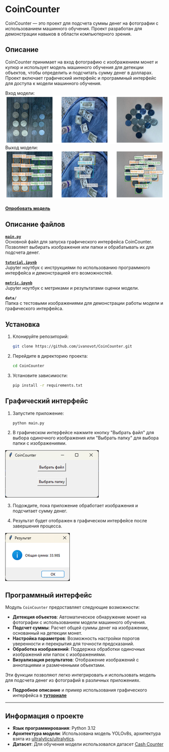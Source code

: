 ﻿# CoinCounter

CoinCounter — это проект для подсчета суммы денег на фотографии с использованием машинного обучения. Проект разработан для демонстрации навыков в области компьютерного зрения.

## Описание

CoinCounter принимает на вход фотографию с изображением монет и купюр и использует модель машинного обучения для детекции объектов, чтобы определить и подсчитать сумму денег в долларах. Проект включает графический интерфейс и программный интерфейс для доступа к модели машинного обучения.

Вход модели:
![alt text](images/input.png)
Выход модели:
![alt text](images/output.png)

#### [Опробовать модель](https://huggingface.co/spaces/ytkoa/CoinCounter)

## Описание файлов

**[`main.py`](main.py)**  
Основной файл для запуска графического интерфейса CoinCounter. Позволяет выбирать изображения или папки и обрабатывать их для подсчета денег.

**[`tutorial.ipynb`](tutorial.ipynb)**  
Jupyter ноутбук с инструкциями по использованию программного интерфейса и демонстрацией его возможностей.

**[`metric.ipynb`](metric.ipynb)**  
Jupyter ноутбук с метриками и результатами оценки модели.

**`data/`**  
Папка с тестовыми изображениями для демонстрации работы модели и графического интерфейса.


## Установка

1. Клонируйте репозиторий:
    ```bash
    git clone https://github.com/ivanovot/CoinCounter.git
    ```

2. Перейдите в директорию проекта:
    ```bash
    cd CoinCounter
    ```

3. Установите зависимости:
    ```bash
    pip install -r requirements.txt
    ```

## Графический интерфейс

1. Запустите приложение:
    ```bash
    python main.py
    ```

2. В графическом интерфейсе нажмите кнопку "Выбрать файл" для выбора одиночного изображения или "Выбрать папку" для выбора папки с изображениями.  
  
![alt text](images/gui.png)

3. Подождите, пока приложение обработает изображения и подсчитает сумму денег.

4. Результат будет отображен в графическом интерфейсе после завершения процесса.
  
![alt text](images/guiresult.png)

## Программный интерфейс

Модуль `CoinCounter` предоставляет следующие возможности:

- **Детекция объектов**: Автоматическое обнаружение монет на фотографии с использованием модели машинного обучения.
- **Подсчет суммы**: Расчет общей суммы денег на изображении, основанный на детекции монет.
- **Настройка параметров**: Возможность настройки порогов уверенности и перекрытия для точности предсказаний.
- **Обработка изображений**: Поддержка обработки одиночных изображений или папок с изображениями.
- **Визуализация результатов**: Отображение изображений с аннотациями и размеченными объектами.

Эти функции позволяют легко интегрировать и использовать модель для подсчета денег из фотографий в различных приложениях.

- **Подробное описание** и пример использования графического интерфейса в **[туториале](tutorial.ipynb)**

---

## Информация о проекте

- **Язык программирования**: Python 3.12
- **Архитектура модели**: Использована модель YOLOv8s, архитектура взята из [ultralytics/ultralytics](https://github.com/ultralytics/ultralytics).
- **Датасет**: Для обучения модели использовался датасет [Cash Counter](https://universe.roboflow.com/alex-hyams-cosqx/cash-counter)
